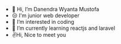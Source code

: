- 👋 Hi, I’m Danendra Wyanta Mustofa
- 😒 I'm junior web developer
- 👀 I’m interested in coding
- 🌱 I’m currently learning reactjs and laravel
- ✌️Hi, Nice to meet you

<!---
DanendraWM/DanendraWM is a ✨ special ✨ repository because its `README.md` (this file) appears on your GitHub profile.
You can click the Preview link to take a look at your changes.
--->
